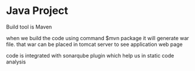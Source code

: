 # Java Project
Build tool is Maven

when we build the code using command $mvn package it will generate war file. that war can be placed in tomcat server to see application web page

code is integrated with sonarqube plugin which help us in static code analysis

